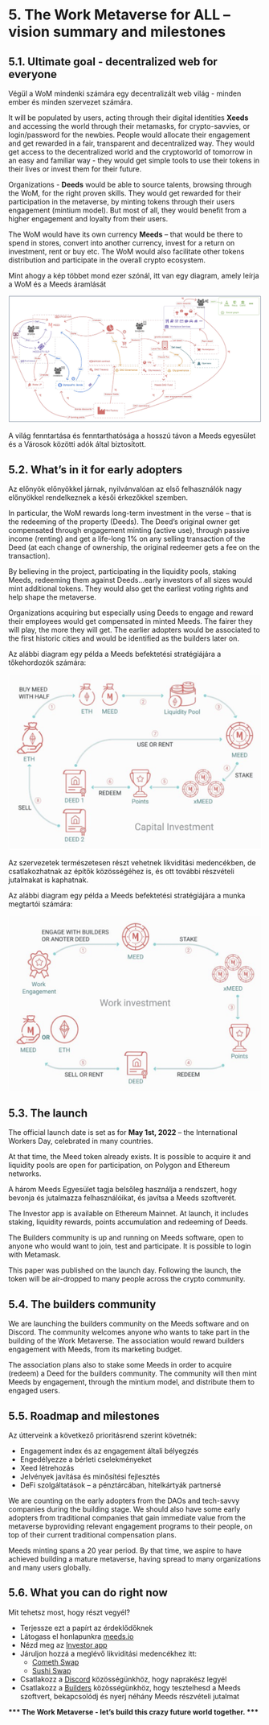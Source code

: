 # 5. The Work Metaverse for ALL – vision summary and milestones

## 5.1. Ultimate goal - decentralized web for everyone

Végül a WoM mindenki számára egy decentralizált web világ - minden ember és minden szervezet számára.

It will be populated by users, acting through their digital identities **Xeeds** and accessing the world through their metamasks, for crypto-savvies, or login/password for the newbies. People would allocate their engagement and get rewarded in a fair, transparent and decentralized way. They would get access to the decentralized world and the cryptoworld of tomorrow in an easy and familiar way - they would get simple tools to use their tokens in their lives or invest them for their future.

Organizations - **Deeds** would be able to source talents, browsing through the WoM, for the right proven skills. They would get rewarded for their participation in the metaverse, by minting tokens through their users engagement (mintium model). But most of all, they would benefit from a higher engagement and loyalty from their users.

The WoM would have its own currency **Meeds** – that would be there to spend in stores, convert into another currency, invest for a return on investment, rent or buy etc. The WoM would also facilitate other tokens distribution and participate in the overall crypto ecosystem.

Mint ahogy a kép többet mond ezer szónál, itt van egy diagram, amely leírja a WoM és a Meeds áramlását

![WoM és Meed áramlatok](en/img/wom-flows.png)

A világ fenntartása és fenntarthatósága a hosszú távon a Meeds egyesület és a Városok közötti adók által biztosított.

## 5.2. What’s in it for early adopters

Az előnyök előnyökkel járnak, nyilvánvalóan az első felhasználók nagy előnyökkel rendelkeznek a késői érkezőkkel szemben.

In particular, the WoM rewards long-term investment in the verse – that is the redeeming of the property (Deeds). The Deed’s original owner get compensated through engagement minting (active use), through passive income (renting) and get a life-long 1% on any selling transaction of the Deed (at each change of ownership, the original redeemer gets a fee on the transaction).

By believing in the project, participating in the liquidity pools, staking Meeds, redeeming them against Deeds...early investors of all sizes would mint additional tokens. They would also get the earliest voting rights and help shape the metaverse.

Organizations acquiring but especially using Deeds to engage and reward their employees would get compensated in minted Meeds. The fairer they will play, the more they will get. The earlier adopters would be associated to the first historic cities and would be identified as the builders later on.

Az alábbi diagram egy példa a Meeds befektetési stratégiájára a tőkehordozók számára:

![Meeds befektetési stratégiája tőkehordozók számára](en/img/invest-capital.png)

Az szervezetek természetesen részt vehetnek likviditási medencékben, de csatlakozhatnak az építők közösségéhez is, és ott további részvételi jutalmakat is kaphatnak.

Az alábbi diagram egy példa a Meeds befektetési stratégiájára a munka megtartói számára:

![Meeds befektetési stratégiája a munka megtartói számára](en/img/invest-work.png)

## 5.3. The launch

The official launch date is set as for **May 1st, 2022** – the International Workers Day, celebrated in many countries.

At that time, the Meed token already exists. It is possible to acquire it and liquidity pools are open for participation, on Polygon and Ethereum networks.

A három Meeds Egyesület tagja belsőleg használja a rendszert, hogy bevonja és jutalmazza felhasználóikat, és javítsa a Meeds szoftverét.

The Investor app is available on Ethereum Mainnet. At launch, it includes staking, liquidity rewards, points accumulation and redeeming of Deeds.

The Builders community is up and running on Meeds software, open to anyone who would want to join, test and participate. It is possible to login with Metamask.

This paper was published on the launch day. Following the launch, the token will be air-dropped to many people across the crypto community.

## 5.4. The builders community

We are launching the builders community on the Meeds software and on Discord. The community welcomes anyone who wants to take part in the building of the Work Metaverse. The association would reward builders engagement with Meeds, from its marketing budget.

The association plans also to stake some Meeds in order to acquire (redeem) a Deed for the builders community. The community will then mint Meeds by engagement, through the mintium model, and distribute them to engaged users.

## 5.5. Roadmap and milestones

Az útterveink a következő prioritásrend szerint követnék:

- Engagement index és az engagement általi bélyegzés
- Engedélyezze a bérleti cselekményeket
- Xeed létrehozás
- Jelvények javítása és minősítési fejlesztés
- DeFi szolgáltatások – a pénztárcában, hitelkártyák partnersé

We are counting on the early adopters from the DAOs and tech-savvy companies during the building stage. We should also have some early adopters from traditional companies that gain immediate value from the metaverse byproviding relevant engagement programs to their people, on top of their current traditional compensation plans.

Meeds minting spans a 20 year period. By that time, we aspire to have achieved building a mature metaverse, having spread to many organizations and many users globally.

## 5.6. What you can do right now

Mit tehetsz most, hogy részt vegyél?

- Terjessze ezt a papírt az érdeklődőknek
- Látogass el honlapunkra [meeds.io](https://www.meeds.io/)
- Nézd meg az [Investor app](https://meeds.io/investors)
- Járuljon hozzá a meglévő likviditási medencékhez itt:
  - [Cometh Swap](https://swap.cometh.io/)
  - [Sushi Swap](https://sushi.com)
- Csatlakozz a [Discord](https://discord.com/invite/hAuADSq3) közösségünkhöz, hogy naprakész legyél
- Csatlakozz a [Builders](https://meeds.io/builders) közösségünkhöz, hogy tesztelhesd a Meeds szoftvert, bekapcsolódj és nyerj néhány Meeds részvételi jutalmat

**\*\*\* The Work Metaverse - let’s build this crazy future world together. \*\*\***